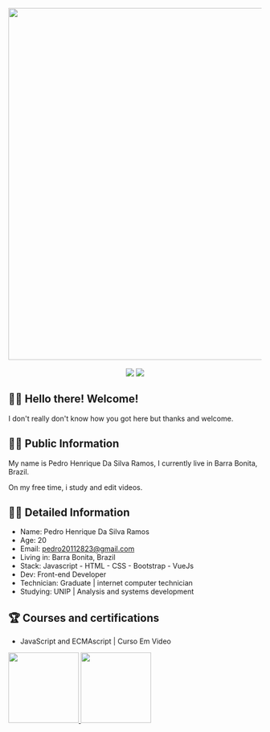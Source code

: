 
<br>
<div align="center">
<img src="https://user-images.githubusercontent.com/99481094/159341696-b3815983-12c9-4f1f-9685-27a7c78f466d.gif" width="700px" />
</div>
<br>
<div align="center">
 <a href = "mailto:pedro20112823@gmail.com"><img src="https://img.shields.io/badge/-Gmail-%23333?style=for-the-badge&logo=gmail&logoColor=white" target="_blank"></a>
  <a href="https://www.linkedin.com/in/pedro-henrique-da-silva-ramos-87326a206/" target="_blank"><img src="https://img.shields.io/badge/-LinkedIn-%230077B5?style=for-the-badge&logo=linkedin&logoColor=white" target="_blank"></a> 
  </div>



👋🏽 Hello there! Welcome!
 ----------------------------------------
I don't really don't know how you got here but thanks and welcome.

🧑🏽 Public Information
-----------------------------------------
My name is Pedro Henrique Da Silva Ramos, I currently live in Barra Bonita, Brazil.

On my free time, i study and edit videos.

🖖🏽 Detailed Information
----------------------------------------
- Name: Pedro Henrique Da Silva Ramos
- Age: 20
- Email: pedro20112823@gmail.com
- Living in: Barra Bonita, Brazil
- Stack: Javascript - HTML - CSS - Bootstrap - VueJs
- Dev: Front-end Developer
- Technician: Graduate | internet computer technician
- Studying: UNIP | Analysis and systems development

🏆 Courses and certifications
-----------------------------------------
- JavaScript and ECMAscript | Curso Em Video

<div>
  <a href="https://github.com/rafaballerini">
  <img height="140em" src="https://github-readme-stats.vercel.app/api?username=PedrooH20&show_icons=true&theme=dark&include_all_commits=true&count_private=true"/>
  <img height="140em" src="https://github-readme-stats.vercel.app/api/top-langs/?username=PedrooH20&layout=compact&langs_count=7&theme=dark"/>
</div>
    
  
